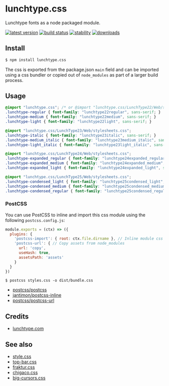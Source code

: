 # lunchtype.css

Lunchtype fonts as a node packaged module.

[![latest version][npm-img]][npm-url] [![build status][travis-img]][travis-url] [![stability][stability-img]][stability-url] [![downloads][downloads-img]][npm-url]

[npm-img]: https://img.shields.io/npm/v/lunchtype.css.svg?style=flat-square
[npm-url]: https://www.npmjs.com/package/lunchtype.css
[travis-img]: https://img.shields.io/travis/bcomnes/lunchtype.css.svg?style=flat-square
[travis-url]: https://travis-ci.org/bcomnes/lunchtype.css
[stability-img]: https://img.shields.io/badge/stability-stable-brightgreen.svg?style=flat-square
[stability-url]: https://iojs.org/api/documentation.html#documentation_stability_index
[downloads-img]: https://img.shields.io/npm/dm/lunchtype.css.svg?style=flat-square

## Install

```sh
$ npm install lunchtype.css
```

The css is exported from the package.json `main` field and can be imported using a css bundler or copied out of `node_modules` as part of a larger build process.

## Usage

```css
@import "lunchtype.css"; /* or @import "lunchtype.css/LunchType22/Web/stylesheets.css"; */
.lunchtype-regular { font-family: "lunchtype22regular", sans-serif; }
.lunchtype-medium { font-family: "lunchtype22medium", sans-serif; }
.lunchtype-light { font-family: "lunchtype22light", sans-serif; }

@import "lunchtype.css/LunchType23/Web/stylesheets.css";
.lunchtype-italic { font-family: "lunchtype23italic", sans-serif; }
.lunchtype-medium_italic { font-family: "lunchtype23medium_italic", sans-serif; }
.lunchtype-light_italic { font-family: "lunchtype23light_italic", sans-serif; }

@import "lunchtype.css/LunchType24/Web/stylesheets.css";
.lunchtype-expanded_regular { font-family: "lunchtype24expanded_regular", sans-serif; }
.lunchtype-expanded_medium { font-family: "lunchtype24expanded_medium", sans-serif; }
.lunchtype-expanded_light { font-family: "lunchtype24expanded_light", sans-serif; }

@import "lunchtype.css/LunchType25/Web/stylesheets.css";
.lunchtype-condensed_light { font-family: "lunchtype25condensed_light", sans-serif; }
.lunchtype-condensed_medium { font-family: "lunchtype25condensed_medium", sans-serif; }
.lunchtype-condensed_regular { font-family: "lunchtype25condensed_regular", sans-serif; }
```

### PostCSS

You can use PostCSS to inline and import this css module using the following `postcss.config.js`:

```js
module.exports = (ctx) => ({
  plugins: {
    'postcss-import': { root: ctx.file.dirname }, // Inline module css
    'postcss-url': { // Copy assets from node_modules
      url: 'copy',
      useHash: true,
      assetsPath: 'assets'
    }
  }
})
```

```
$ postcss styles.css -o dist/bundle.css
```
- [postcss/postcss](https://ghub.io/postcss)
- [jantimon/postcss-inline](https://github.com/jantimon/postcss-inline)
- [postcss/postcss-url](https://github.com/postcss/postcss-url)

## Credits

- [lunchtype.com](http://lunchtype.com)

## See also

- [style.css](https://github.com/ungoldman/style.css)
- [top-bar.css](https://github.com/ungoldman/top-bar.css)
- [fraktur.css](https://github.com/bcomnes/fraktur.css)
- [chigaco.css](https://github.com/bcomnes/chicago.css)
- [big-cursors.css](https://github.com/bcomnes/big-cursors.css)